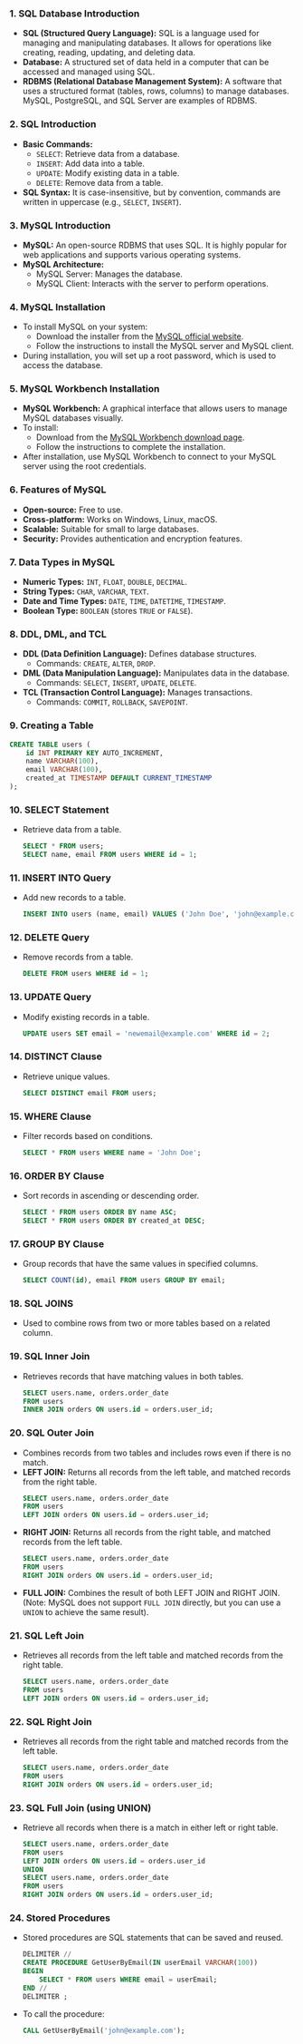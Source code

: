 
### **1. SQL Database Introduction**
- **SQL (Structured Query Language):** SQL is a language used for managing and manipulating databases. It allows for operations like creating, reading, updating, and deleting data.
- **Database:** A structured set of data held in a computer that can be accessed and managed using SQL.
- **RDBMS (Relational Database Management System):** A software that uses a structured format (tables, rows, columns) to manage databases. MySQL, PostgreSQL, and SQL Server are examples of RDBMS.

### **2. SQL Introduction**
- **Basic Commands:**
    - `SELECT`: Retrieve data from a database.
    - `INSERT`: Add data into a table.
    - `UPDATE`: Modify existing data in a table.
    - `DELETE`: Remove data from a table.
- **SQL Syntax:** It is case-insensitive, but by convention, commands are written in uppercase (e.g., `SELECT`, `INSERT`).

### **3. MySQL Introduction**
- **MySQL:** An open-source RDBMS that uses SQL. It is highly popular for web applications and supports various operating systems.
- **MySQL Architecture:**
    - MySQL Server: Manages the database.
    - MySQL Client: Interacts with the server to perform operations.

### **4. MySQL Installation**
- To install MySQL on your system:
    - Download the installer from the [MySQL official website](https://dev.mysql.com/downloads/).
    - Follow the instructions to install the MySQL server and MySQL client.
- During installation, you will set up a root password, which is used to access the database.

### **5. MySQL Workbench Installation**
- **MySQL Workbench:** A graphical interface that allows users to manage MySQL databases visually.
- To install:
    - Download from the [MySQL Workbench download page](https://dev.mysql.com/downloads/workbench/).
    - Follow the instructions to complete the installation.
- After installation, use MySQL Workbench to connect to your MySQL server using the root credentials.

### **6. Features of MySQL**
- **Open-source:** Free to use.
- **Cross-platform:** Works on Windows, Linux, macOS.
- **Scalable:** Suitable for small to large databases.
- **Security:** Provides authentication and encryption features.

### **7. Data Types in MySQL**
- **Numeric Types:** `INT`, `FLOAT`, `DOUBLE`, `DECIMAL`.
- **String Types:** `CHAR`, `VARCHAR`, `TEXT`.
- **Date and Time Types:** `DATE`, `TIME`, `DATETIME`, `TIMESTAMP`.
- **Boolean Type:** `BOOLEAN` (stores `TRUE` or `FALSE`).

### **8. DDL, DML, and TCL**
- **DDL (Data Definition Language):** Defines database structures.
    - Commands: `CREATE`, `ALTER`, `DROP`.
- **DML (Data Manipulation Language):** Manipulates data in the database.
    - Commands: `SELECT`, `INSERT`, `UPDATE`, `DELETE`.
- **TCL (Transaction Control Language):** Manages transactions.
    - Commands: `COMMIT`, `ROLLBACK`, `SAVEPOINT`.

### **9. Creating a Table**
   ```sql
   CREATE TABLE users (
       id INT PRIMARY KEY AUTO_INCREMENT,
       name VARCHAR(100),
       email VARCHAR(100),
       created_at TIMESTAMP DEFAULT CURRENT_TIMESTAMP
   );
   ```

### **10. SELECT Statement**
- Retrieve data from a table.
   ```sql
   SELECT * FROM users;
   SELECT name, email FROM users WHERE id = 1;
   ```

### **11. INSERT INTO Query**
- Add new records to a table.
   ```sql
   INSERT INTO users (name, email) VALUES ('John Doe', 'john@example.com');
   ```

### **12. DELETE Query**
- Remove records from a table.
   ```sql
   DELETE FROM users WHERE id = 1;
   ```

### **13. UPDATE Query**
- Modify existing records in a table.
   ```sql
   UPDATE users SET email = 'newemail@example.com' WHERE id = 2;
   ```

### **14. DISTINCT Clause**
- Retrieve unique values.
   ```sql
   SELECT DISTINCT email FROM users;
   ```

### **15. WHERE Clause**
- Filter records based on conditions.
   ```sql
   SELECT * FROM users WHERE name = 'John Doe';
   ```

### **16. ORDER BY Clause**
- Sort records in ascending or descending order.
   ```sql
   SELECT * FROM users ORDER BY name ASC;
   SELECT * FROM users ORDER BY created_at DESC;
   ```

### **17. GROUP BY Clause**
- Group records that have the same values in specified columns.
   ```sql
   SELECT COUNT(id), email FROM users GROUP BY email;
   ```

### **18. SQL JOINS**
- Used to combine rows from two or more tables based on a related column.

### **19. SQL Inner Join**
- Retrieves records that have matching values in both tables.
   ```sql
   SELECT users.name, orders.order_date
   FROM users
   INNER JOIN orders ON users.id = orders.user_id;
   ```

### **20. SQL Outer Join**
- Combines records from two tables and includes rows even if there is no match.
- **LEFT JOIN:** Returns all records from the left table, and matched records from the right table.
  ```sql
  SELECT users.name, orders.order_date
  FROM users
  LEFT JOIN orders ON users.id = orders.user_id;
  ```
- **RIGHT JOIN:** Returns all records from the right table, and matched records from the left table.
  ```sql
  SELECT users.name, orders.order_date
  FROM users
  RIGHT JOIN orders ON users.id = orders.user_id;
  ```
- **FULL JOIN:** Combines the result of both LEFT JOIN and RIGHT JOIN. (Note: MySQL does not support `FULL JOIN` directly, but you can use a `UNION` to achieve the same result).

### **21. SQL Left Join**
- Retrieves all records from the left table and matched records from the right table.
   ```sql
   SELECT users.name, orders.order_date
   FROM users
   LEFT JOIN orders ON users.id = orders.user_id;
   ```

### **22. SQL Right Join**
- Retrieves all records from the right table and matched records from the left table.
   ```sql
   SELECT users.name, orders.order_date
   FROM users
   RIGHT JOIN orders ON users.id = orders.user_id;
   ```

### **23. SQL Full Join (using UNION)**
- Retrieve all records when there is a match in either left or right table.
   ```sql
   SELECT users.name, orders.order_date
   FROM users
   LEFT JOIN orders ON users.id = orders.user_id
   UNION
   SELECT users.name, orders.order_date
   FROM users
   RIGHT JOIN orders ON users.id = orders.user_id;
   ```

### **24. Stored Procedures**
- Stored procedures are SQL statements that can be saved and reused.
   ```sql
   DELIMITER //
   CREATE PROCEDURE GetUserByEmail(IN userEmail VARCHAR(100))
   BEGIN
       SELECT * FROM users WHERE email = userEmail;
   END //
   DELIMITER ;
   ```
- To call the procedure:
   ```sql
   CALL GetUserByEmail('john@example.com');
   ```

